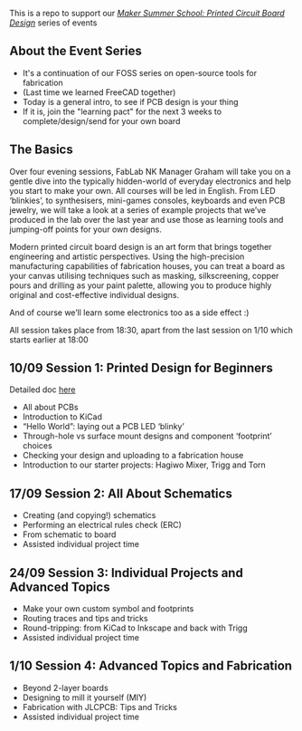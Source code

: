 This is a repo to support our [_Maker Summer School: Printed Circuit Board Design_](https://www.eventbrite.com/e/maker-summer-school-printed-circuit-board-design-tickets-1604544318249) series of events 

## About the Event Series

- It's a continuation of our FOSS series on open-source tools for fabrication
- (Last time we learned FreeCAD together)
- Today is a general intro, to see if PCB design is your thing
- If it is, join the "learning pact" for the next 3 weeks to complete/design/send for your own board

## The Basics

Over four evening sessions, FabLab NK Manager Graham will take you on a gentle dive into the typically hidden-world of everyday electronics and help you start to make your own. All courses will be led in English. From LED ‘blinkies’, to synthesisers, mini-games consoles, keyboards and even PCB jewelry, we will take a look at a series of example projects that we’ve produced in the lab over the last year and use those as learning tools and jumping-off points for your own designs.

Modern printed circuit board design is an art form that brings together engineering and artistic perspectives. Using the high-precision manufacturing capabilities of fabrication houses, you can treat a board as your canvas utilising techniques such as masking, silkscreening, copper pours and drilling as your paint palette, allowing you to produce highly original and cost-effective individual designs.

And of course we’ll learn some electronics too as a side effect :)

All session takes place from 18:30, apart from the last session on 1/10 which starts earlier at 18:00

## 10/09 Session 1: Printed Design for Beginners

Detailed doc [here](https://github.com/fablabnk/PCB-SummerSchool/blob/main/SESSION1.md)

- All about PCBs
- Introduction to KiCad
- “Hello World”: laying out a PCB LED ‘blinky’
- Through-hole vs surface mount designs and component ‘footprint’ choices
- Checking your design and uploading to a fabrication house
- Introduction to our starter projects: Hagiwo Mixer, Trigg and Torn

## 17/09 Session 2: All About Schematics

- Creating (and copying!) schematics
- Performing an electrical rules check (ERC)
- From schematic to board
- Assisted individual project time

## 24/09 Session 3: Individual Projects and Advanced Topics

- Make your own custom symbol and footprints
- Routing traces and tips and tricks
- Round-tripping: from KiCad to Inkscape and back with Trigg
- Assisted individual project time

## 1/10 Session 4: Advanced Topics and Fabrication

- Beyond 2-layer boards
- Designing to mill it yourself (MIY)
- Fabrication with JLCPCB: Tips and Tricks
- Assisted individual project time